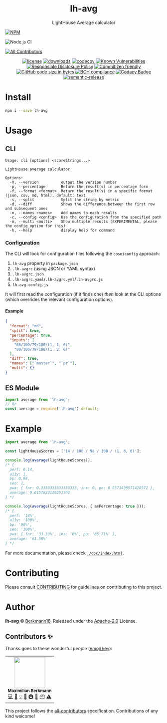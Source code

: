 <p align="center"><h1 align="center">
  lh-avg
</h1>

<p align="center">
  LightHouse Average calculator
</p>

[![NPM](https://nodei.co/npm/lh-avg.png)](https://nodei.co/npm/lh-avg/)

![Node.js CI](https://github.com/Berkmann18/lh-avg/workflows/Node.js%20CI/badge.svg)
<!-- ALL-CONTRIBUTORS-BADGE:START - Do not remove or modify this section -->
[![All Contributors](https://img.shields.io/badge/all_contributors-1-orange.svg?style=flat-square)](#contributors-)
<!-- ALL-CONTRIBUTORS-BADGE:END -->

<p align="center">
  <a href="https://www.npmjs.org/package/lh-avg"><img src="https://badgen.net/npm/license/lh-avg" alt="license"/></a>
  <a href="https://www.npmjs.org/package/lh-avg"><img src="https://badgen.net/npm/dt/lh-avg" alt="downloads"/></a>
  <a href="https://codecov.io/gh/berkmann18/lh-avg"><img src="https://badgen.net/codecov/c/github/berkmann18/lh-avg" alt="codecov"/></a>
  <a href="https://snyk.io/test/github/berkmann18/lh-avg"><img src="https://snyk.io/test/github/berkmann18/lh-avg/badge.svg" alt="Known Vulnerabilities"/></a>
  <a href="./SECURITY.md"><img src="https://img.shields.io/badge/Security-Responsible%20Disclosure-yellow.svg" alt="Responsible Disclosure Policy" /></a>
  <a href="http://commitizen.github.io/cz-cli/"><img src="https://img.shields.io/badge/commitizen-friendly-brightgreen.svg" alt="Commitizen friendly"></a>
  <a href="https://github.com/Berkmann18/lh-avg"><img src="https://img.shields.io/github/languages/code-size/Berkmann18/lh-avg.svg" alt="GitHub code size in bytes"></a>
  <a href="https://bettercodehub.com/results/Berkmann18/lh-avg"><img src="https://bettercodehub.com/edge/badge/Berkmann18/lh-avg?branch=master" alt="BCH compliance"></a>
  <a href="https://app.codacy.com/app/maxieberkmann/lh-avg?utm_source=github.com&amp;utm_medium=referral&amp;utm_content=Berkmann18/lh-avg&amp;utm_campaign=Badge_Grade_Dashboard"><img src="https://api.codacy.com/project/badge/Grade/2a8e3e98d3bb47f29abbc3df7174675d" alt="Codacy Badge"></a>
  <a href="https://github.com/semantic-release/semantic-release"><img src="https://img.shields.io/badge/%20%20%F0%9F%93%A6%F0%9F%9A%80-semantic--release-e10079.svg" alt="semantic-release"></a>
</p>

# Install

```bash
npm i --save lh-avg
```

# Usage

## CLI

```
Usage: cli [options] <scoreStrings...>

LightHouse average calculator

Options:
  -V, --version          output the version number
  -p, --percentage       Return the result(s) in percentage form
  -f, --format <format>  Return the result(s) in a specific format (json, csv, md, html), default: text
  -s, --split            Split the string by metric
  -d, --diff             Shows the difference between the first row and subsequent ones
  -n, --names <names>    Add names to each results
  -c, --config <config>  Use the configuration from the specified path
  -m, --multi <multi>    Show multiple results (EXPERIMENTAL, please the config option for this)
  -h, --help             display help for command
```

### Configuration
The CLI will look for configuration files following the `cosmiconfig` approach:
1.  `lh-avg` property in `package.json`
2.  `.lh-avgrc` (using JSON or YAML syntax)
3.  `.lh-avgrc.json`
4.  `.lh-avgrc.yaml`/`.lh-avgrc.yml`/`.lh-avgrc.js`
5.  `lh-avg.config.js`

It will first read the configuration (if it finds one) _then_ look at the CLI options (which overrides the relevant configuration options).

#### Example
```json
{
  "format": "md",
  "split": true,
  "percentage": true,
  "inputs": [
    "86/100/79/100/(1, 1, 6)",
    "90/100/79/100/(1, 2, 6)"
  ],
  "diff": true,
  "names": ["`master`", "`pr`"],
  "multi": {}
}
```

## ES Module

```js
import average from 'lh-avg';
// Or
const average = require('lh-avg').default;
```

# Example

```ts
import average from 'lh-avg';

const lightHouseScores = ['14 / 100 / 98 / 100 / (1, 0, 6)'];

console.log(average(lightHouseScores));
/* {
  perf: 0.14,
  a11y: 1,
  bp: 0.98,
  seo: 1,
  pwa: { fnr: 0.3333333333333333, ins: 0, po: 0.8571428571428571 },
  average: 0.6157823129251702
} */

console.log(average(lightHouseScores, { asPercentage: true }));
/* {
  perf: '14%',
  a11y: '100%',
  bp: '98%',
  seo: '100%',
  pwa: { fnr: '33.33%', ins: '0%', po: '85.71%' },
  average: '61.58%'
} */
```

For more documentation, please check [`./doc/index.html`](./doc/index.html).

# Contributing

Please consult [CONTRIBUTING](./CONTRIBUTING.md) for guidelines on contributing to this project.

# Author

**lh-avg** © [Berkmann18](https://github.com/berkmann18), Released under the [Apache-2.0](./LICENSE) License.

## Contributors ✨

Thanks goes to these wonderful people ([emoji key](https://allcontributors.org/docs/en/emoji-key)):

<!-- ALL-CONTRIBUTORS-LIST:START - Do not remove or modify this section -->
<!-- prettier-ignore-start -->
<!-- markdownlint-disable -->
<table>
  <tr>
    <td align="center"><a href="http://maxcubing.wordpress.com"><img src="https://avatars0.githubusercontent.com/u/8260834?v=4" width="100px;" alt=""/><br /><sub><b>Maximilian Berkmann</b></sub></a><br /><a href="https://github.com/Berkmann18/lh-avg/commits?author=Berkmann18" title="Code">💻</a> <a href="https://github.com/Berkmann18/lh-avg/commits?author=Berkmann18" title="Documentation">📖</a> <a href="#example-Berkmann18" title="Examples">💡</a> <a href="#ideas-Berkmann18" title="Ideas, Planning, & Feedback">🤔</a> <a href="#infra-Berkmann18" title="Infrastructure (Hosting, Build-Tools, etc)">🚇</a> <a href="#maintenance-Berkmann18" title="Maintenance">🚧</a> <a href="#platform-Berkmann18" title="Packaging/porting to new platform">📦</a> <a href="https://github.com/Berkmann18/lh-avg/commits?author=Berkmann18" title="Tests">⚠️</a></td>
  </tr>
</table>

<!-- markdownlint-enable -->
<!-- prettier-ignore-end -->
<!-- ALL-CONTRIBUTORS-LIST:END -->

This project follows the [all-contributors](https://github.com/all-contributors/all-contributors) specification. Contributions of any kind welcome!
